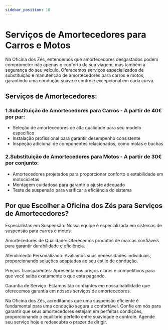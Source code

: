 ```yaml
---
sidebar_position: 10
---
```



# Serviços de Amortecedores para Carros e Motos 

Na Oficina dos Zés, entendemos que amortecedores desgastados podem comprometer não apenas o conforto da sua viagem, mas também a segurança do seu veículo. Oferecemos serviços especializados de substituição e manutenção de amortecedores para carros e motos, garantindo uma condução suave e controle excepcional em cada curva.



## Serviços de Amortecedores:

### 1.Substituição de Amortecedores para Carros - A partir de 40€  por par:

- Seleção de amortecedores de alta qualidade para seu modelo específico
- Instalação profissional para garantir desempenho consistente
- Inspeção adicional de componentes relacionados, como molas e buchas

### 2.Substituição de Amortecedores para Motos - A partir de 30€ por conjunto:

- Amortecedores projetados para proporcionar conforto e estabilidade em motocicletas
- Montagem cuidadosa para garantir o ajuste adequado
- Teste de suspensão para verificar a eficiência do sistema

## Por que Escolher a Oficina dos Zés para Serviços de Amortecedores?

Especialistas em Suspensão: Nossa equipe é especializada em sistemas de suspensão para carros e motos.

Amortecedores de Qualidade: Oferecemos produtos de marcas confiáveis para garantir durabilidade e eficiência.

Atendimento Personalizado: Avaliamos suas necessidades individuais, proporcionando soluções adaptadas ao seu estilo de condução.

Preços Transparentes: Apresentamos preços claros e competitivos para que você saiba exatamente o que está pagando.

Garantia de Serviço: Estamos tão confiantes em nossa habilidade que oferecemos garantia em nossos serviços de amortecedores.

Na Oficina dos Zés, acreditamos que uma suspensão eficiente é fundamental para uma condução segura e confortável. Confie em nós para garantir que seus amortecedores estejam em perfeitas condições, proporcionando o equilíbrio perfeito entre suavidade e controle. Agende seu serviço hoje e redescubra o prazer de dirigir.